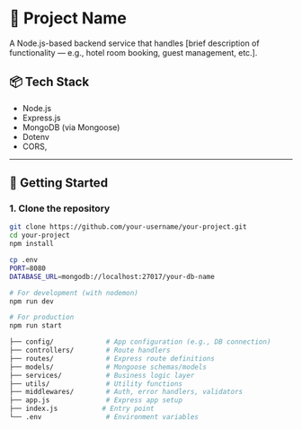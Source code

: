 # 🧠 Project Name

A Node.js-based backend service that handles [brief description of functionality — e.g., hotel room booking, guest management, etc.].

## 📦 Tech Stack

- Node.js
- Express.js
- MongoDB (via Mongoose)
- Dotenv
- CORS,
---

## 🚀 Getting Started

### 1. Clone the repository

```bash
git clone https://github.com/your-username/your-project.git
cd your-project
npm install

cp .env
PORT=8080
DATABASE_URL=mongodb://localhost:27017/your-db-name

# For development (with nodemon)
npm run dev

# For production
npm run start

├── config/             # App configuration (e.g., DB connection)
├── controllers/        # Route handlers
├── routes/             # Express route definitions
├── models/             # Mongoose schemas/models
├── services/           # Business logic layer
├── utils/              # Utility functions
├── middlewares/        # Auth, error handlers, validators
├── app.js              # Express app setup
├── index.js           # Entry point
└── .env                # Environment variables
